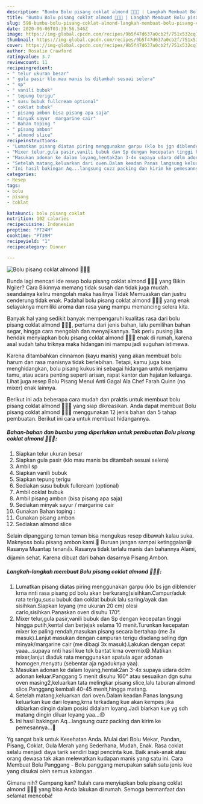```yaml
---
description: "Bumbu Bolu pisang coklat almond 🍌🍌🍌 | Langkah Membuat Bolu pisang coklat almond 🍌🍌🍌 Yang Sempurna"
title: "Bumbu Bolu pisang coklat almond 🍌🍌🍌 | Langkah Membuat Bolu pisang coklat almond 🍌🍌🍌 Yang Sempurna"
slug: 596-bumbu-bolu-pisang-coklat-almond-langkah-membuat-bolu-pisang-coklat-almond-yang-sempurna
date: 2020-06-06T03:39:56.546Z
image: https://img-global.cpcdn.com/recipes/9b5f47d637a0cb2f/751x532cq70/bolu-pisang-coklat-almond-🍌🍌🍌-foto-resep-utama.jpg
thumbnail: https://img-global.cpcdn.com/recipes/9b5f47d637a0cb2f/751x532cq70/bolu-pisang-coklat-almond-🍌🍌🍌-foto-resep-utama.jpg
cover: https://img-global.cpcdn.com/recipes/9b5f47d637a0cb2f/751x532cq70/bolu-pisang-coklat-almond-🍌🍌🍌-foto-resep-utama.jpg
author: Rosalie Crawford
ratingvalue: 3.7
reviewcount: 11
recipeingredient:
- " telur ukuran besar"
- " gula pasir klo mau manis bs ditambah sesuai selera"
- " sp"
- " vanili bubuk"
- " tepung terigu"
- " susu bubuk fullcream optional"
- " coklat bubuk"
- " pisang ambon bisa pisang apa saja"
- " minyak sayur  margarine cair"
- " Bahan toping "
- " pisang ambon"
- " almond slice"
recipeinstructions:
- "Lumatkan pisang diatas piring menggunakan garpu (klo bs jgn diblender krna nnti rasa pisang pd bolu akan berkurang)sisihkan.Campur/aduk rata terigu,susu bubuk dan coklat bubuk lalu saring/ayak dan sisihkan.Siapkan loyang (me ukuran 20 cm) olesi carlo,sisihkan.Panaskan oven disuhu 170°."
- "Mixer telur,gula pasir,vanili bubuk dan Sp dengan kecepatan tinggi hingga putih,kental dan berjejak selama 10 menit.Turunkan kecepatan mixer ke paling rendah,masukan pisang secara bertahap (me 3x masuk).Lanjut masukan dengan campuran terigu diselang seling dgn minyak/margarine cair (me dibagi 3x masuk).Lakukan dengan cepat yaaa...supaya nnti hasil kue tdk bantat krna overmix😅.Matikan mixer,lanjut diaduk rata menggunakan spatula agar adonan homogen,menyatu (sebentar aja ngaduknya yaa)."
- "Masukan adonan ke dalam loyang,hentak2an 3-4x supaya udara ddlm adonan keluar.Panggang 5 menit disuhu 160° atau sesuaikan dgn suhu oven masing2,keluarkan tata melingkar pisang slice,lalu taburan almond slice.Panggang kembali 40-45 menit,hingga matang."
- "Setelah matang,keluarkan dari oven.Dalam keadan Panas langsung keluarkan kue dari loyang,krna terkadang kue akan kempes jika dibiarkan dingin dalam posisi didalam loyang.Jadi biarkan kue yg sdh matang dingin diluar loyang yaa...😍"
- "Ini hasil bakingan Aq...langsung cuzz packing dan kirim ke pemesannya...🥰"
categories:
- Resep
tags:
- bolu
- pisang
- coklat

katakunci: bolu pisang coklat 
nutrition: 102 calories
recipecuisine: Indonesian
preptime: "PT24M"
cooktime: "PT39M"
recipeyield: "1"
recipecategory: Dinner

---
```



![Bolu pisang coklat almond 🍌🍌🍌](https://img-global.cpcdn.com/recipes/9b5f47d637a0cb2f/751x532cq70/bolu-pisang-coklat-almond-🍌🍌🍌-foto-resep-utama.jpg)

Bunda lagi mencari ide resep bolu pisang coklat almond 🍌🍌🍌 yang Bikin Ngiler? Cara Bikinnya memang tidak susah dan tidak juga mudah. seandainya keliru mengolah maka hasilnya Tidak Memuaskan dan justru cenderung tidak enak. Padahal bolu pisang coklat almond 🍌🍌🍌 yang enak selayaknya memiliki aroma dan rasa yang mampu memancing selera kita.

Banyak hal yang sedikit banyak mempengaruhi kualitas rasa dari bolu pisang coklat almond 🍌🍌🍌, pertama dari jenis bahan, lalu pemilihan bahan segar, hingga cara mengolah dan menyajikannya. Tak perlu pusing jika hendak menyiapkan bolu pisang coklat almond 🍌🍌🍌 enak di rumah, karena asal sudah tahu triknya maka hidangan ini mampu jadi suguhan istimewa.

Karena ditambahkan cinnamon (kayu manis) yang akan membuat bolu harum dan rasa manisnya tidak berlebihan. Tetapi, kamu juga bisa menghidangkan, bolu pisang kukus ini sebagai hidangan untuk menjamu tamu, atau acara penting seperti arisan, rapat kantor dan hajatan keluarga. Lihat juga resep Bolu Pisang Menul Anti Gagal Ala Chef Farah Quinn (no mixer) enak lainnya.


Berikut ini ada beberapa cara mudah dan praktis untuk membuat bolu pisang coklat almond 🍌🍌🍌 yang siap dikreasikan. Anda dapat membuat Bolu pisang coklat almond 🍌🍌🍌 menggunakan 12 jenis bahan dan 5 tahap pembuatan. Berikut ini cara untuk membuat hidangannya.

<!--inarticleads1-->

##### Bahan-bahan dan bumbu yang diperlukan untuk pembuatan Bolu pisang coklat almond 🍌🍌🍌:

1. Siapkan  telur ukuran besar
1. Siapkan  gula pasir (klo mau manis bs ditambah sesuai selera)
1. Ambil  sp
1. Siapkan  vanili bubuk
1. Siapkan  tepung terigu
1. Sediakan  susu bubuk fullcream (optional)
1. Ambil  coklat bubuk
1. Ambil  pisang ambon (bisa pisang apa saja)
1. Sediakan  minyak sayur / margarine cair
1. Gunakan  Bahan toping :
1. Gunakan  pisang ambon
1. Sediakan  almond slice


Selain dipanggang teman teman bisa mengukus resep dibawah kalau suka. Maknyoss bolu pisang ambon kami.🍌 Buruan jangan sampai ketinggalan😁 Rasanya Muantap tenan👍. Rasanya tidak terlalu manis dan bahannya Alami, dijamin sehat. Karena dibuat dari bahan dasarnya Pisang Ambon. 

<!--inarticleads2-->

##### Langkah-langkah membuat Bolu pisang coklat almond 🍌🍌🍌:

1. Lumatkan pisang diatas piring menggunakan garpu (klo bs jgn diblender krna nnti rasa pisang pd bolu akan berkurang)sisihkan.Campur/aduk rata terigu,susu bubuk dan coklat bubuk lalu saring/ayak dan sisihkan.Siapkan loyang (me ukuran 20 cm) olesi carlo,sisihkan.Panaskan oven disuhu 170°.
1. Mixer telur,gula pasir,vanili bubuk dan Sp dengan kecepatan tinggi hingga putih,kental dan berjejak selama 10 menit.Turunkan kecepatan mixer ke paling rendah,masukan pisang secara bertahap (me 3x masuk).Lanjut masukan dengan campuran terigu diselang seling dgn minyak/margarine cair (me dibagi 3x masuk).Lakukan dengan cepat yaaa...supaya nnti hasil kue tdk bantat krna overmix😅.Matikan mixer,lanjut diaduk rata menggunakan spatula agar adonan homogen,menyatu (sebentar aja ngaduknya yaa).
1. Masukan adonan ke dalam loyang,hentak2an 3-4x supaya udara ddlm adonan keluar.Panggang 5 menit disuhu 160° atau sesuaikan dgn suhu oven masing2,keluarkan tata melingkar pisang slice,lalu taburan almond slice.Panggang kembali 40-45 menit,hingga matang.
1. Setelah matang,keluarkan dari oven.Dalam keadan Panas langsung keluarkan kue dari loyang,krna terkadang kue akan kempes jika dibiarkan dingin dalam posisi didalam loyang.Jadi biarkan kue yg sdh matang dingin diluar loyang yaa...😍
1. Ini hasil bakingan Aq...langsung cuzz packing dan kirim ke pemesannya...🥰


Yg sangat baik untuk Kesehatan Anda. Mulai dari Bolu Mekar, Pandan, Pisang, Coklat, Gula Merah yang Sederhana, Mudah, Enak. Rasa coklat selalu menjadi daya tarik sendiri bagi pencinta kue. Baik anak-anak atau orang dewasa tak akan melewatkan kudapan manis yang satu ini. Cara Membuat Bolu Panggang - Bolu panggang merupakan salah satu jenis kue yang disukai oleh semua kalangan. 

Gimana nih? Gampang kan? Itulah cara menyiapkan bolu pisang coklat almond 🍌🍌🍌 yang bisa Anda lakukan di rumah. Semoga bermanfaat dan selamat mencoba!
